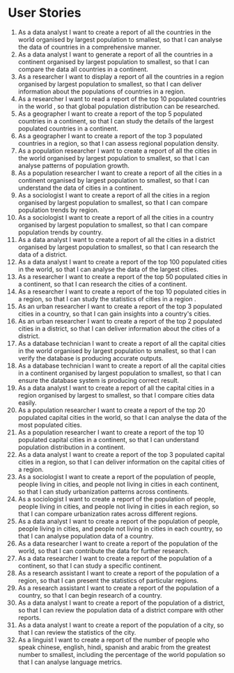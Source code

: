 # User Stories
1. As a 	data analyst	I want to	create a report of	all the countries in the world organised by largest population to smallest, so that	I can analyse the data of countries in a comprehensive manner. 
2. As a 	data analyst	I want to	generate a report of all the countries in a continent organised by largest population to smallest,	so that	I can compare the data all countries in a continent. 
3. As a 	researcher  	I want to	display a report of	all the countries in a region organised by largest population to smallest,	so that	I can deliver information about the populations of countries in a region. 
4. As a 	researcher  	I want to	read a report of	the top 10 populated countries in the world ,	so that	global population distribution can be researched. 
5. As a 	geographer	    I want to	create a report of	the top 5 populated countries in a continent,	so that	I can study the details of the largest populated countries in a continent. 
6. As a 	geographer	    I want to	create a report of	the top 3 populated countries in a region,	so that I can assess regional population density. 
7. As a 	population researcher	I want to	create a report of	all the cities in the world organised by largest population to smallest,	so that	I can analyse patterns of population growth. 
8. As a 	population researcher	I want to	create a report of	all the cities in a continent organised by largest population to smallest,	so that	I can understand the data of cities in a continent. 
9. As a 	sociologist  	I want to	create a report of	all the cities in a region organised by largest population to smallest,         	so that	I can compare population trends by region.
10. As a 	sociologist	    I want to	create a report of	all the cities in a country organised by largest population to smallest,	        so that	I can compare population trends by country.
11. As a 	data analyst	I want to	create a report of	all the cities in a district organised by largest population to smallest,        	so that	I can research the data of a district.
12. As a 	data analyst	I want to	create a report of	the top 100 populated cities in the world,	so that	I can analyse the data of the largest cities. 
13. As a 	researcher  	I want to	create a report of	the top 50 populated cities in a continent,	so that	I can research the cities of a continent. 
14. As a 	researcher	    I want to	create a report of	the top 10 populated cities in a region,	so that	I can study the statistics of cities in a region . 
15. As an 	urban researcher	I want to	create a report of	the top 3 populated cities in a country,	so that	I can gain insights into a country's cities. 
16. As an 	urban researcher	I want to	create a report of	the top 2 populated cities in a district,	so that	I can deliver information about the cities of a district.
17. As a 	database technician	I want to	create a report of	all the capital cities in the world organised by largest population to smallest,	 so that I can verify the database is producing accurate outputs. 
18. As a 	database technician	I want to	create a report of	all the capital cities in a continent organised by largest population to smallest,	so that	I can ensure the database system is producing correct result. 
19. As a 	data analyst	I want to	create a report of	all the capital cities in a region organised by largest to smallest,	so that	I compare cities data easily. 
20. As a 	population researcher	I want to	create a report of the top 20 populated capital cities in the world,	so that	I can analyse the data of the most populated cities.
21. As a 	population researcher	I want to	create a report of the top 10 populated capital cities in a continent,	so that	I can understand population distribution in a continent.
22. As a 	data analyst	I want to	create a report of the top 3 populated capital cities in a region,	so that	I can deliver information on the capital cities of a region. 
23. As a 	sociologist 	I want to	create a report of	the population of people, people living in cities, and people not living in cities in each continent,	so that I can study urbanization patterns across continents.
24. As a 	sociologist	    I want to	create a report of	the population of people, people living in cities, and people not living in cities in each region,	so that I can compare urbanization rates across different regions. 
25. As a 	data analyst	I want to	create a report of	the population of people, people living in cities, and people not living in cities in each country,	so that	I can analyse population data of a country. 
26. As a 	data researcher	I want to	create a report of	the population of the world,	so that	I can contribute the data for further research. 
27. As a 	data researcher	I want to	create a report of	the population of a continent,	so that	I can study a specific continent. 
28. As a 	research assistant	I want to	create a report of	the population of a region,	so that	I can present the statistics of particular regions. 
29. As a 	research assistant	I want to	create a report of	the population of a country,	so that	I can begin research of a country. 
30. As a 	data analyst	I want to	create a report of	the population of a district,	so that	I can review the population data of a district compare with other reports. 
31. As a 	data analyst	I want to	create a report of	the population of a city,	so that	I can review the statistics of the city. 
32. As a 	linguist	I want to	create a report of	the number of people who speak chinese, english, hindi, spanish and arabic from the greatest number to smallest, including the percentage of the world population	so that	I can analyse language metrics.